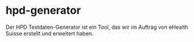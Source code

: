 # hpd-generator
Der HPD Testdaten-Generator ist ein Tool, das wir im Auftrag von eHealth Suisse erstellt und erweitert haben.
